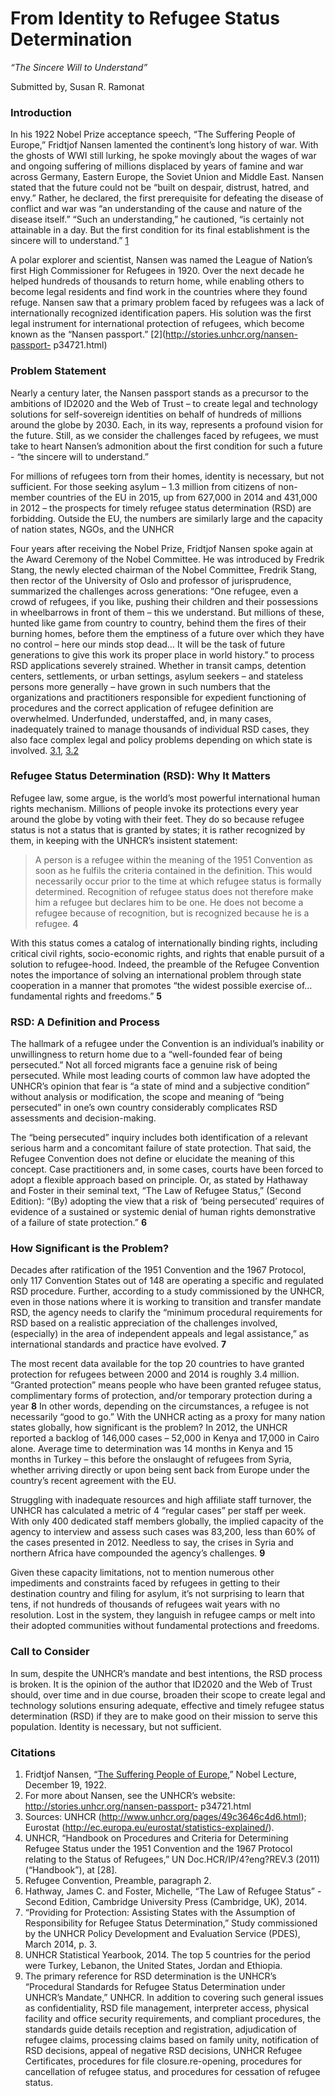 # From Identity to Refugee Status Determination
*“The Sincere Will to Understand”*

Submitted by, Susan R. Ramonat

### Introduction

In his 1922 Nobel Prize acceptance speech, “The Suffering People of Europe,” Fridtjof Nansen lamented the continent’s long history of war. With the ghosts of WWI still lurking, he spoke movingly about the wages of war and ongoing suffering of millions displaced by years of famine and war across Germany, Eastern Europe, the Soviet Union and Middle East. Nansen stated that the future could not be “built on despair, distrust, hatred, and envy.” Rather, he declared, the first prerequisite for defeating the disease of conflict and war was “an understanding of the cause and nature of the disease itself.” “Such an understanding,” he cautioned, “is certainly not attainable in a day. But the first condition for its final establishment is the sincere will to understand.” [1](http://www.nobelprize.org/nobel_prizes/peace/laureates/1922/nansen-lecture.html)

A polar explorer and scientist, Nansen was named the League of Nation’s first High Commissioner for Refugees in 1920. Over the next decade he helped hundreds of thousands to return home, while enabling others to become legal residents and find work in the countries where they found refuge. Nansen saw that a primary problem faced by refugees was a lack of internationally recognized identification papers. His solution was the first legal instrument for international protection of refugees, which become known as the “Nansen passport.” [2](http://stories.unhcr.org/nansen-passport- p34721.html)


### Problem Statement

Nearly a century later, the Nansen passport stands as a precursor to the ambitions of ID2020 and the Web of Trust – to create legal and technology solutions for self-sovereign identities on behalf of hundreds of millions around the globe by 2030. Each, in its way, represents a profound vision for the future. Still, as we consider the challenges faced by refugees, we must take to heart Nansen’s admonition about the first condition for such a future - “the sincere will to understand.”

For millions of refugees torn from their homes, identity is necessary, but not sufficient. For those seeking asylum – 1.3 million from citizens of non-member countries of the EU in 2015, up from 627,000 in 2014 and 431,000 in 2012 – the prospects for timely refugee status determination (RSD) are forbidding. Outside the EU, the numbers are similarly large and the capacity of nation states, NGOs, and the UNHCR

Four years after receiving the Nobel Prize, Fridtjof Nansen spoke again at the Award Ceremony of the Nobel Committee. He was introduced by Fredrik Stang, the newly elected chairman of the Nobel Committee, Fredrik Stang, then rector of the University of Oslo and professor of jurisprudence, summarized the challenges across generations: “One refugee, even a crowd of refugees, if you like, pushing their children and their possessions in wheelbarrows in front of them – this we understand. But millions of these, hunted like game from country to country, behind them the fires of their burning homes, before them the emptiness of a future over which they have no control – here our minds stop dead… It will be the task of future generations to give this work its proper place in world history.” to process RSD applications severely strained. Whether in transit camps, detention centers, settlements, or urban settings, asylum seekers – and stateless persons more generally – have grown in such numbers that the organizations and practitioners responsible for expedient functioning of procedures and the correct application of refugee definition are overwhelmed. Underfunded, understaffed, and, in many cases, inadequately trained to manage thousands of individual RSD cases, they also face complex legal and policy problems depending on which state is involved. [3.1](http://www.unhcr.org/pages/49c3646c4d6.html), [3.2](http://ec.europa.eu/eurostat/statistics-explained/)


### Refugee Status Determination (RSD): Why It Matters

Refugee law, some argue, is the world’s most powerful international human rights mechanism. Millions of people invoke its protections every year around the globe by voting with their feet. They do so because refugee status is not a status that is granted by states; it is rather recognized by them, in keeping with the UNHCR’s insistent statement:

> A person is a refugee within the meaning of the 1951 Convention as soon as he fulfils the criteria contained in the definition. This would necessarily occur prior to the time at which refugee status is formally determined. Recognition of refugee status does not therefore make him a refugee but declares him to be one. He does not become a refugee because of recognition, but is recognized because he is a refugee. **4**


With this status comes a catalog of internationally binding rights, including critical civil rights, socio-economic rights, and rights that enable pursuit of a solution to refugee-hood. Indeed, the preamble of the Refugee Convention notes the importance of solving an international problem through state cooperation in a manner that promotes “the widest possible exercise of…fundamental rights and freedoms.” **5**


### RSD: A Definition and Process

The hallmark of a refugee under the Convention is an individual’s inability or unwillingness to return home due to a “well-founded fear of being persecuted.” Not all forced migrants face a genuine risk of being persecuted. While most leading courts of common law have adopted the UNHCR’s opinion that fear is “a state of mind and a subjective condition” without analysis or modification, the scope and meaning of “being persecuted” in one’s own country considerably complicates RSD assessments and decision-making.

The “being persecuted” inquiry includes both identification of a relevant serious harm and a concomitant failure of state protection. That said, the Refugee Convention does not define or elucidate the meaning of this concept. Case practitioners and, in some cases, courts have been forced to adopt a flexible approach based on principle. Or, as stated by Hathaway and Foster in their seminal text, “The Law of Refugee Status,” (Second Edition): “(By) adopting the view that a risk of ‘being persecuted’ requires of evidence of a sustained or systemic denial of human rights demonstrative of a failure of state protection.” **6**


### How Significant is the Problem?

Decades after ratification of the 1951 Convention and the 1967 Protocol, only 117 Convention States out of 148 are operating a specific and regulated RSD procedure. Further, according to a study commissioned by the UNHCR, even in those nations where it is working to transition and transfer mandate RSD, the agency needs to clarify the “minimum procedural requirements for RSD based on a realistic appreciation of the challenges involved, (especially) in the area of independent appeals and legal assistance,” as international standards and practice have evolved. **7**

The most recent data available for the top 20 countries to have granted protection for refugees between 2000 and 2014 is roughly 3.4 million. “Granted protection” means people who have been granted refugee status, complimentary forms of protection, and/or temporary protection during a year **8** In other words, depending on the circumstances, a refugee is not necessarily “good to go.” With the UNHCR acting as a proxy for many nation states globally, how significant is the problem? In 2012, the UNHCR reported a backlog of 146,000 cases – 52,000 in Kenya and 17,000 in Cairo alone. Average time to determination was 14 months in Kenya and 15 months in Turkey – this before the onslaught of refugees from Syria, whether arriving directly or upon being sent back from Europe under the country’s recent agreement with the EU.

Struggling with inadequate resources and high affiliate staff turnover, the UNHCR has calculated a metric of 4 “regular cases” per staff per week. With only 400 dedicated staff members globally, the implied capacity of the agency to interview and assess such cases was 83,200, less than 60% of the cases presented in 2012. Needless to say, the crises in Syria and northern Africa have compounded the agency’s challenges. **9**

Given these capacity limitations, not to mention numerous other impediments and constraints faced by refugees in getting to their destination country and filing for asylum, it’s not surprising to learn that tens, if not hundreds of thousands of refugees wait years with no resolution. Lost in the system, they languish in refugee camps or melt into their adopted communities without fundamental protections and freedoms.


### Call to Consider

In sum, despite the UNHCR’s mandate and best intentions, the RSD process is broken. It is the opinion of the author that ID2020 and the Web of Trust should, over time and in due course, broaden their scope to create legal and technology solutions ensuring adequate, effective and timely refugee status determination (RSD) if they are to make good on their mission to serve this population. Identity is necessary, but not sufficient.

### Citations

1. Fridtjof Nansen, “[The Suffering People of Europe](http://www.nobelprize.org/nobel_prizes/peace/laureates/1922/nansen-lecture.html),” Nobel Lecture, December 19, 1922.
2. For more about Nansen, see the UNHCR’s website: http://stories.unhcr.org/nansen-passport- p34721.html
3. Sources: UNHCR (http://www.unhcr.org/pages/49c3646c4d6.html); Eurostat (http://ec.europa.eu/eurostat/statistics-explained/).
4. UNHCR, “Handbook on Procedures and Criteria for Determining Refugee Status under the 1951 Convention and the 1967 Protocol relating to the Status of Refugees,” UN Doc.HCR/IP/4?eng?REV.3 (2011) (“Handbook”), at [28].
5. Refugee Convention, Preamble, paragraph 2.
6. Hathway, James C. and Foster, Michelle, “The Law of Refugee Status” - Second Edition, Cambridge University Press (Cambridge, UK), 2014.
7. “Providing for Protection: Assisting States with the Assumption of Responsibility for Refugee Status Determination,” Study commissioned by the UNHCR Policy Development and Evaluation Service (PDES), March 2014, p. 3.
8. UNHCR Statistical Yearbook, 2014. The top 5 countries for the period were Turkey, Lebanon, the United States, Jordan and Ethiopia.
9. The primary reference for RSD determination is the UNHCR’s “Procedural Standards for Refugee Status Determination under UNHCR’s Mandate,” UNHCR. In addition to covering such general issues as confidentiality, RSD file management, interpreter access, physical facility and office security requirements, and compliant procedures, the standards guide details reception and registration, adjudication of refugee claims, processing claims based on family unity, notification of RSD decisions, appeal of negative RSD decisions, UNHCR Refugee Certificates, procedures for file closure.re-opening, procedures for cancellation of refugee status, and procedures for cessation of refugee status.
